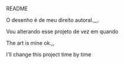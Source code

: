 README

O desenho é de meu direito autoral.,,,.

Vou alterando esse projeto de vez em quando

The art is mine ok.,,

I'll change this project time by time

